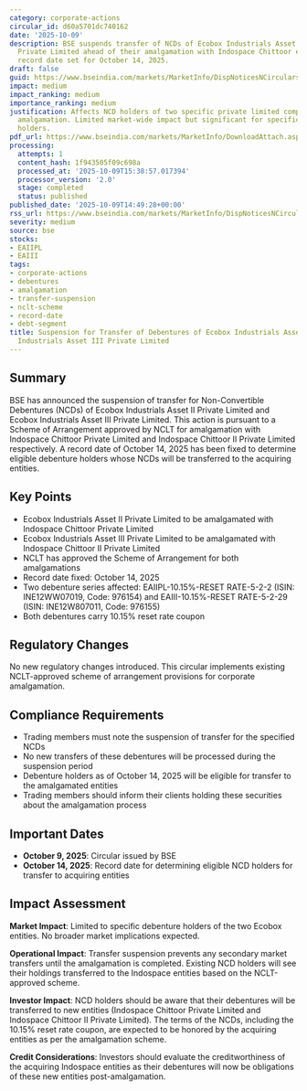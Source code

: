 ```yaml
---
category: corporate-actions
circular_id: d60a5701dc740162
date: '2025-10-09'
description: BSE suspends transfer of NCDs of Ecobox Industrials Asset II and III
  Private Limited ahead of their amalgamation with Indospace Chittoor entities, with
  record date set for October 14, 2025.
draft: false
guid: https://www.bseindia.com/markets/MarketInfo/DispNoticesNCirculars.aspx?Noticeid={FB31AA33-E27D-466E-B9F5-4A793835E437}&noticeno=20251009-64&dt=10/09/2025&icount=64&totcount=64&flag=0
impact: medium
impact_ranking: medium
importance_ranking: medium
justification: Affects NCD holders of two specific private limited companies undergoing
  amalgamation. Limited market-wide impact but significant for specific debenture
  holders.
pdf_url: https://www.bseindia.com/markets/MarketInfo/DownloadAttach.aspx?id=20251009-64&attachedId=
processing:
  attempts: 1
  content_hash: 1f943505f09c698a
  processed_at: '2025-10-09T15:38:57.017394'
  processor_version: '2.0'
  stage: completed
  status: published
published_date: '2025-10-09T14:49:28+00:00'
rss_url: https://www.bseindia.com/markets/MarketInfo/DispNoticesNCirculars.aspx?Noticeid={FB31AA33-E27D-466E-B9F5-4A793835E437}&noticeno=20251009-64&dt=10/09/2025&icount=64&totcount=64&flag=0
severity: medium
source: bse
stocks:
- EAIIPL
- EAIII
tags:
- corporate-actions
- debentures
- amalgamation
- transfer-suspension
- nclt-scheme
- record-date
- debt-segment
title: Suspension for Transfer of Debentures of Ecobox Industrials Asset II and Ecobox
  Industrials Asset III Private Limited
---
```


## Summary

BSE has announced the suspension of transfer for Non-Convertible Debentures (NCDs) of Ecobox Industrials Asset II Private Limited and Ecobox Industrials Asset III Private Limited. This action is pursuant to a Scheme of Arrangement approved by NCLT for amalgamation with Indospace Chittoor Private Limited and Indospace Chittoor II Private Limited respectively. A record date of October 14, 2025 has been fixed to determine eligible debenture holders whose NCDs will be transferred to the acquiring entities.

## Key Points

- Ecobox Industrials Asset II Private Limited to be amalgamated with Indospace Chittoor Private Limited
- Ecobox Industrials Asset III Private Limited to be amalgamated with Indospace Chittoor II Private Limited
- NCLT has approved the Scheme of Arrangement for both amalgamations
- Record date fixed: October 14, 2025
- Two debenture series affected: EAIIPL-10.15%-RESET RATE-5-2-2 (ISIN: INE12WW07019, Code: 976154) and EAIII-10.15%-RESET RATE-5-2-29 (ISIN: INE12W807011, Code: 976155)
- Both debentures carry 10.15% reset rate coupon

## Regulatory Changes

No new regulatory changes introduced. This circular implements existing NCLT-approved scheme of arrangement provisions for corporate amalgamation.

## Compliance Requirements

- Trading members must note the suspension of transfer for the specified NCDs
- No new transfers of these debentures will be processed during the suspension period
- Debenture holders as of October 14, 2025 will be eligible for transfer to the amalgamated entities
- Trading members should inform their clients holding these securities about the amalgamation process

## Important Dates

- **October 9, 2025**: Circular issued by BSE
- **October 14, 2025**: Record date for determining eligible NCD holders for transfer to acquiring entities

## Impact Assessment

**Market Impact**: Limited to specific debenture holders of the two Ecobox entities. No broader market implications expected.

**Operational Impact**: Transfer suspension prevents any secondary market transfers until the amalgamation is completed. Existing NCD holders will see their holdings transferred to the Indospace entities based on the NCLT-approved scheme.

**Investor Impact**: NCD holders should be aware that their debentures will be transferred to new entities (Indospace Chittoor Private Limited and Indospace Chittoor II Private Limited). The terms of the NCDs, including the 10.15% reset rate coupon, are expected to be honored by the acquiring entities as per the amalgamation scheme.

**Credit Considerations**: Investors should evaluate the creditworthiness of the acquiring Indospace entities as their debentures will now be obligations of these new entities post-amalgamation.